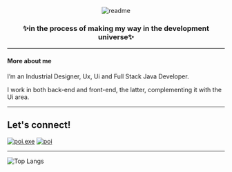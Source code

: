 <p align="center"><img  src="https://i.ibb.co/6vyTB5d/readme2.png" alt="readme" border="0"></p>
<h3 align="center">✨in the process of making my way in the development universe✨</h3>
<hr>
<h4>More about me</h4>
<p> I’m an Industrial Designer, Ux, Ui and Full Stack Java Developer. 
  
I work in both back-end and front-end, the latter, complementing it with the Ui area.</p>
<hr>
<h2>Let's connect!</h2>
<p>
  <a href="https://www.behance.net/bpinorojo" rel="nofollow"><img src="https://img.shields.io/badge/behance-%230077B5.svg?style=for-the-badge&logo=behance&logoColor=white" alt="poi.exe"></a>  <a href="https://linkedin.com/in/bpinorojo" rel="nofollow"><img src="https://img.shields.io/badge/linkedin-%230077B5.svg?style=for-the-badge&logo=linkedin&logoColor=white" alt="poi"> </a> 
</p>
<hr>
  
  ![Top Langs](https://github-readme-stats.vercel.app/api/top-langs/?username=Poipurin&layout=compact&theme=transparent&show_icons=true)
 
<!--
**Poipurin/Poipurin** is a ✨ _special_ ✨ repository because its `README.md` (this file) appears on your GitHub profile.

Here are some ideas to get you started:

- 🔭 I’m currently working on ...
- 🌱 I’m currently learning ...
- 👯 I’m looking to collaborate on ...
- 🤔 I’m looking for help with ...
- 💬 Ask me about ...
- 📫 How to reach me: ...
- 😄 Pronouns: ...
- ⚡ Fun fact: ...
-->
